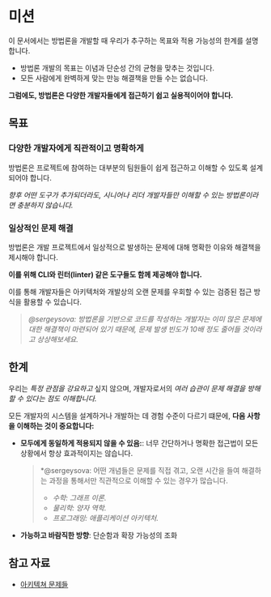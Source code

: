 # 미션

이 문서에서는 방법론을 개발할 때 우리가 추구하는 목표와 적용 가능성의 한계를 설명합니다.

* 방법론 개발의 목표는 이념과 단순성 간의 균형을 맞추는 것입니다.
* 모든 사람에게 완벽하게 맞는 만능 해결책을 만들 수는 없습니다.

**그럼에도, 방법론은 다양한 개발자들에게 접근하기 쉽고 실용적이어야 합니다.**

## 목표[​](#목표 "해당 헤딩으로 이동")

### 다양한 개발자에게 직관적이고 명확하게[​](#다양한-개발자에게-직관적이고-명확하게 "해당 헤딩으로 이동")

방법론은 프로젝트에 참여하는 대부분의 팀원들이 쉽게 접근하고 이해할 수 있도록 설계되어야 합니다.<br />

*향후 어떤 도구가 추가되더라도, 시니어나 리더 개발자들만 이해할 수 있는 방법론이라면 충분하지 않습니다.*

### 일상적인 문제 해결[​](#일상적인-문제-해결 "해당 헤딩으로 이동")

방법론은 개발 프로젝트에서 일상적으로 발생하는 문제에 대해 명확한 이유와 해결책을 제시해야 합니다.

**이를 위해 CLI와 린터(linter) 같은 도구들도 함께 제공해야 합니다.**

이를 통해 개발자들은 아키텍처와 개발상의 오랜 문제를 우회할 수 있는 검증된 접근 방식을 활용할 수 있습니다.

> *@sergeysova: 방법론을 기반으로 코드를 작성하는 개발자는 이미 많은 문제에 대한 해결책이 마련되어 있기 때문에, 문제 발생 빈도가 10배 정도 줄어들 것이라고 상상해보세요.*

## 한계[​](#한계 "해당 헤딩으로 이동")

우리는 *특정 관점을 강요하고* 싶지 않으며, 개발자로서의 *여러 습관이 문제 해결을 방해할 수 있다는 점도 이해합니다.*

모든 개발자의 시스템을 설계하거나 개발하는 데 경험 수준이 다르기 떄문에, **다음 사항을 이해하는 것이 중요합니다:**

* **모두에게 동일하게 적용되지 않을 수 있음:**: 너무 간단하거나 명확한 접근법이 모든 상황에서 항상 효과적이지는 않습니다.

  > \*@sergeysova: 어떤 개념들은 문제를 직접 겪고, 오랜 시간을 들여 해결하는 과정을 통해서만 직관적으로 이해할 수 있는 경우가 많습니다.
  >
  > * *수학: 그래프 이론.*
  > * *물리학: 양자 역학.*
  > * *프로그래밍: 애플리케이션 아키텍처.*

* **가능하고 바람직한 방향**: 단순함과 확장 가능성의 조화

## 참고 자료[​](#참고-자료 "해당 헤딩으로 이동")

* [아키텍쳐 문제들](/documentation/kr/docs/about/understanding/architecture.md#problems)
